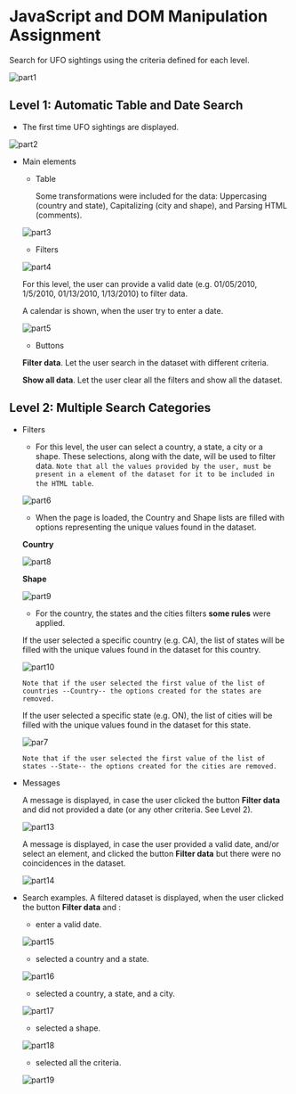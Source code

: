 # JavaScript and DOM Manipulation Assignment

Search for UFO sightings using the criteria defined for each level.

![part1](static/images/0_index_0.png)


## Level 1: Automatic Table and Date Search

- The first time UFO sightings are displayed.

![part2](static/images/0_index_1.png)


- Main elements

   * Table

     Some transformations were included for the data: Uppercasing (country and state), Capitalizing (city and shape), and Parsing HTML (comments).
   
    ![part3](static/images/1_transforming.png)

   * Filters
    
    ![part4](static/images/1_filters.png)

     For this level, the user can provide a valid date (e.g. 01/05/2010, 1/5/2010, 01/13/2010, 1/13/2010) to filter data. 
     
     A calendar is shown, when the user try to enter a date.

    ![part5](static/images/4_filter_date.png)


   * Buttons
   
   __Filter data__. Let the user search in the dataset with different criteria.
   
   __Show all data__. Let the user clear all the filters and show all the dataset.


## Level 2: Multiple Search Categories

- Filters
    
   * For this level, the user can select a country, a state, a city or a shape. These selections, along with the date, will be used to filter data. `Note that all the values provided by the user, must be present in a element of the dataset for it to be included in the HTML table`. 

    ![part6](static/images/1_filters.png)

   * When the page is loaded, the Country and Shape lists are filled with options representing the unique values found in the dataset.

    __Country__

    ![part8](static/images/2_filter_country.png)
   
    __Shape__
    
    ![part9](static/images/3_filter_shape.png)


   * For the country, the states and the cities filters __some rules__ were applied. 


    If the user selected a specific country (e.g. CA), the list of states will be filled with the unique values found in the dataset for this country. 

    ![part10](static/images/2_filter_state.png)

    `Note that if the user selected the first value of the list of countries --Country-- the options created for the states are removed.`


    If the user selected a specific state (e.g. ON), the list of cities will be filled with the unique values found in the dataset for this state. 

    ![par7](static/images/2_filter_city.png)

    `Note that if the user selected the first value of the list of states --State-- the options created for the cities are removed.`


- Messages

     A message is displayed, in case the user clicked the button __Filter data__ and did not provided a date (or any other criteria. See Level 2).

     ![part13](static/images/9_nofilters.png)


     A message is displayed, in case the user provided a valid date, and/or select an element, and clicked the button __Filter data__ but there were no coincidences in the dataset.

     ![part14](static/images/10_nodata.png)


- Search examples. A filtered dataset is displayed, when the user clicked the button __Filter data__ and :

  * enter a valid date.

  ![part15](static/images/4_results_date.png)

  * selected a country and a state.

  ![part16](static/images/5_results_cs.png)

   * selected a country, a state, and a city.

  ![part17](static/images/6_results_csc.png)

  * selected a shape.

  ![part18](static/images/7_results_shape.png)

  * selected all the criteria.

  ![part19](static/images/8_results_all.png)
